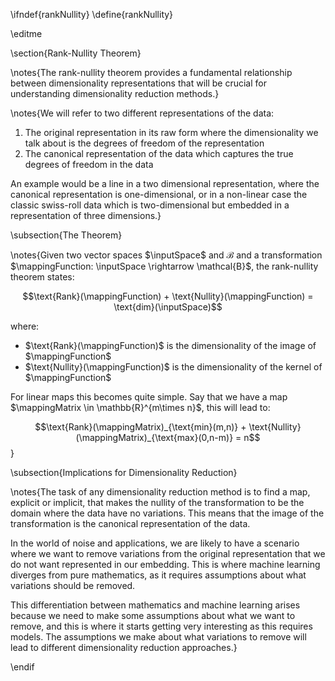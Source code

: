 \ifndef{rankNullity}
\define{rankNullity}

\editme

\section{Rank-Nullity Theorem}

\notes{The rank-nullity theorem provides a fundamental relationship between dimensionality representations that will be crucial for understanding dimensionality reduction methods.}

\notes{We will refer to two different representations of the data:
1. The original representation in its raw form where the dimensionality we talk about is the degrees of freedom of the representation
2. The canonical representation of the data which captures the true degrees of freedom in the data

An example would be a line in a two dimensional representation, where the canonical representation is one-dimensional, or in a non-linear case the classic swiss-roll data which is two-dimensional but embedded in a representation of three dimensions.}

\subsection{The Theorem}

\notes{Given two vector spaces $\inputSpace$ and $\mathcal{B}$ and a transformation $\mappingFunction: \inputSpace \rightarrow \mathcal{B}$, the rank-nullity theorem states:

$$\text{Rank}(\mappingFunction) + \text{Nullity}(\mappingFunction) = \text{dim}(\inputSpace)$$

where:
- $\text{Rank}(\mappingFunction)$ is the dimensionality of the image of $\mappingFunction$ 
- $\text{Nullity}(\mappingFunction)$ is the dimensionality of the kernel of $\mappingFunction$

For linear maps this becomes quite simple. Say that we have a map $\mappingMatrix \in \mathbb{R}^{m\times n}$, this will lead to:

$$\text{Rank}(\mappingMatrix)_{\text{min}(m,n)} + \text{Nullity}(\mappingMatrix)_{\text{max}(0,n-m)} = n$$}

\subsection{Implications for Dimensionality Reduction}

\notes{The task of any dimensionality reduction method is to find a map, explicit or implicit, that makes the nullity of the transformation to be the domain where the data have no variations. This means that the image of the transformation is the canonical representation of the data.

In the world of noise and applications, we are likely to have a scenario where we want to remove variations from the original representation that we do not want represented in our embedding. This is where machine learning diverges from pure mathematics, as it requires assumptions about what variations should be removed.

This differentiation between mathematics and machine learning arises because we need to make some assumptions about what we want to remove, and this is where it starts getting very interesting as this requires models. The assumptions we make about what variations to remove will lead to different dimensionality reduction approaches.}

\endif
